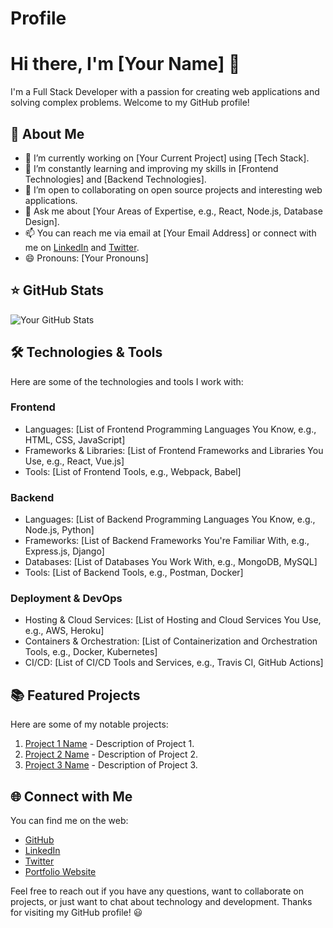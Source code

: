 # Profile
# Hi there, I'm [Your Name] 👋

I'm a Full Stack Developer with a passion for creating web applications and solving complex problems. Welcome to my GitHub profile!

## 🚀 About Me

- 🔭 I’m currently working on [Your Current Project] using [Tech Stack].
- 🌱 I’m constantly learning and improving my skills in [Frontend Technologies] and [Backend Technologies].
- 👯 I’m open to collaborating on open source projects and interesting web applications.
- 💬 Ask me about [Your Areas of Expertise, e.g., React, Node.js, Database Design].
- 📫 You can reach me via email at [Your Email Address] or connect with me on [LinkedIn](https://www.linkedin.com/in/YourProfile) and [Twitter](https://twitter.com/YourTwitter).
- 😄 Pronouns: [Your Pronouns]

## ⭐ GitHub Stats

![Your GitHub Stats](https://github-readme-stats.vercel.app/api?username=YourUsername&show_icons=true&theme=dark)

## 🛠️ Technologies & Tools

Here are some of the technologies and tools I work with:

### Frontend

- Languages: [List of Frontend Programming Languages You Know, e.g., HTML, CSS, JavaScript]
- Frameworks & Libraries: [List of Frontend Frameworks and Libraries You Use, e.g., React, Vue.js]
- Tools: [List of Frontend Tools, e.g., Webpack, Babel]

### Backend

- Languages: [List of Backend Programming Languages You Know, e.g., Node.js, Python]
- Frameworks: [List of Backend Frameworks You're Familiar With, e.g., Express.js, Django]
- Databases: [List of Databases You Work With, e.g., MongoDB, MySQL]
- Tools: [List of Backend Tools, e.g., Postman, Docker]

### Deployment & DevOps

- Hosting & Cloud Services: [List of Hosting and Cloud Services You Use, e.g., AWS, Heroku]
- Containers & Orchestration: [List of Containerization and Orchestration Tools, e.g., Docker, Kubernetes]
- CI/CD: [List of CI/CD Tools and Services, e.g., Travis CI, GitHub Actions]

## 📚 Featured Projects

Here are some of my notable projects:

1. [Project 1 Name](Project1Link) - Description of Project 1.
2. [Project 2 Name](Project2Link) - Description of Project 2.
3. [Project 3 Name](Project3Link) - Description of Project 3.

## 🌐 Connect with Me

You can find me on the web:

- [GitHub](https://github.com/YourUsername)
- [LinkedIn](https://www.linkedin.com/in/YourProfile)
- [Twitter](https://twitter.com/YourTwitter)
- [Portfolio Website](https://www.yourwebsite.com/)

Feel free to reach out if you have any questions, want to collaborate on projects, or just want to chat about technology and development. Thanks for visiting my GitHub profile! 😃
